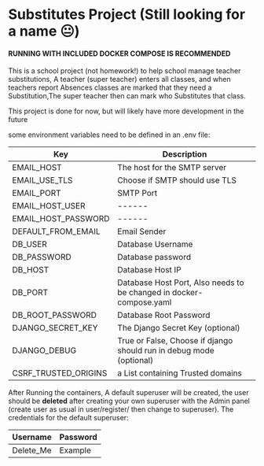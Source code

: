 
# Substitutes Project (Still looking for a name 😐)
#### **RUNNING WITH INCLUDED DOCKER COMPOSE IS RECOMMENDED**

This is a school project (not homework!) to help school manage teacher substitutions,
A teacher (super teacher) enters all classes, and when teachers report Absences classes are marked that they need a Substitution,The super teacher then can mark who Substitutes that class.

This project is done for now, but will likely have more development in the future

some environment variables need to be defined in an .env file:

| Key                 | Description                                                         |  
|---------------------|---------------------------------------------------------------------|
| EMAIL_HOST          | The host for the SMTP server                                        |
| EMAIL_USE_TLS       | Choose if SMTP should use TLS                                       |
| EMAIL_PORT          | SMTP Port                                                           |
| EMAIL_HOST_USER     | ------                                                              |
| EMAIL_HOST_PASSWORD | ------                                                              |
| DEFAULT_FROM_EMAIL  | Email Sender                                                        |
| DB_USER             | Database Username                                                   |
| DB_PASSWORD         | Database password                                                   |
| DB_HOST             | Database Host IP                                                    |
| DB_PORT             | Database Host Port, Also needs to be changed in docker-compose.yaml |
| DB_ROOT_PASSWORD    | Database Root Password                                              |
| DJANGO_SECRET_KEY   | The Django Secret Key (optional)                                    |
| DJANGO_DEBUG        | True or False, Choose if django should run in debug mode (optional) |
 |CSRF_TRUSTED_ORIGINS| a List containing Trusted domains|
After Running the containers, A default superuser will be created, the user should be **deleted**
after creating your own superuser with the Admin panel 
(create user as usual in user/register/ then change to superuser). The credentials for the default superuser:

| Username  | Password |
|-----------|----------|
| Delete_Me | Example  |



